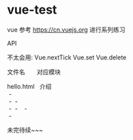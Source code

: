 ﻿# vue-test
vue
参考 https://cn.vuejs.org 进行系列练习

API

不太会用:
Vue.nextTick
Vue.set
Vue.delete  


文件名         	 对应模块  

hello.html     	 介绍     
  -  
  -
  -  
  -
  -  
  -  
  -
		  
			 
			 
			   
				 



	

未完待续~~~
